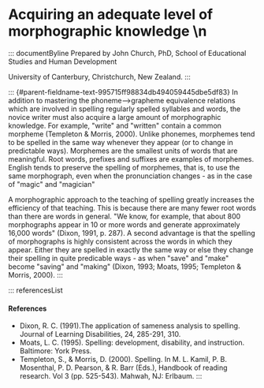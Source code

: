 # Acquiring an adequate level of morphographic knowledge \n

::: documentByline
Prepared by John Church, PhD, School of Educational Studies and Human
Development

University of Canterbury, Christchurch, New Zealand.
:::

::: {#parent-fieldname-text-995715ff98834db494059445dbe5df83}
In addition to mastering the phoneme--\>grapheme equivalence relations
which are involved in spelling regularly spelled syllables and words,
the novice writer must also acquire a large amount of morphographic
knowledge. For example, "write" and "written" contain a common morpheme
(Templeton & Morris, 2000). Unlike phonemes, morphemes tend to be
spelled in the same way whenever they appear (or to change in
predictable ways). Morphemes are the smallest units of words that are
meaningful. Root words, prefixes and suffixes are examples of morphemes.
English tends to preserve the spelling of morphemes, that is, to use the
same morphograph, even when the pronunciation changes - as in the case
of "magic" and "magician"

A morphographic approach to the teaching of spelling greatly increases
the efficiency of that teaching. This is because there are many fewer
root words than there are words in general. "We know, for example, that
about 800 morphographs appear in 10 or more words and generate
approximately 16,000 words" (Dixon, 1991, p. 287). A second advantage is
that the spelling of morphographs is highly consistent across the words
in which they appear. Either they are spelled in exactly the same way or
else they change their spelling in quite predicable ways - as when
"save" and "make" become "saving" and "making" (Dixon, 1993; Moats,
1995; Templeton & Morris, 2000).
:::

::: referencesList
#### References

-   Dixon, R. C. (1991).The application of sameness analysis to
    spelling. Journal of Learning Disabilities, 24, 285-291, 310.
-   Moats, L. C. (1995). Spelling: development, disability, and
    instruction. Baltimore: York Press.
-   Templeton, S., & Morris, D. (2000). Spelling. In M. L. Kamil, P. B.
    Mosenthal, P. D. Pearson, & R. Barr (Eds.), Handbook of reading
    research. Vol 3 (pp. 525-543). Mahwah, NJ: Erlbaum.
:::
